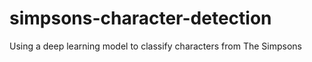 # simpsons-character-detection
Using a deep learning model to classify characters from The Simpsons
